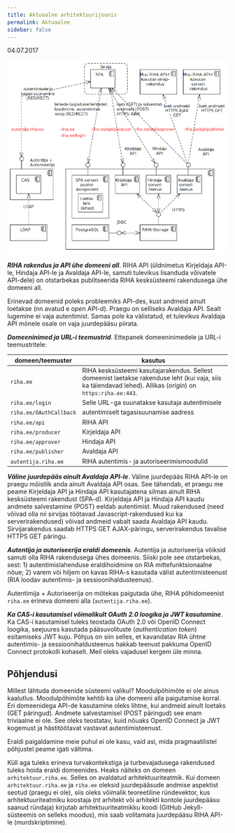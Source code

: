```yaml
---
title: Aktuaalne arhitektuurijoonis
permalink: Aktuaalne
sidebar: false
---
```


04.07.2017

<img src='img/KESKSYSTEEM-01.PNG' style='width: 700px;'>

***RIHA rakendus ja API ühe domeeni all***. RIHA API (üldnimetus Kirjeldaja API-le, Hindaja API-le ja Avaldaja API-le, samuti tulevikus lisanduda võivatele API-dele) on otstarbekas publitseerida RIHA kesksüsteemi rakendusega ühe domeeni all.

Erinevad domeenid poleks probleemiks API-des, kust andmeid ainult loetakse (nn avatud e _open_ API-d). Praegu on selliseks Avaldaja API. Sealt lugemine ei vaja autentimist. Samas pole ka välistatud, et tulevikus Avaldaja API mõnele osale on vaja juurdepääsu piirata.

***Domeeninimed ja URL-i teemustrid***. Ettepanek domeeninimedele ja URL-i teemustritele:

|  domeen/teemuster  | kasutus       |
|-----------|-------------|
| `riha.ee` | RIHA kesksüsteemi kasutajarakendus. Sellest domeenist laetakse rakenduse leht (kui vaja, siis ka täiendavad lehed). Allikas (_origin_) on `https:riha.ee:443`. |
| `riha.ee/login` | Selle URL-ga suunatakse kasutaja autentimisele |
| `riha.ee/OAuthCallback` | autentimiselt tagasisuunamise aadress |
| `riha.ee/api` | RIHA API |
| `riha.ee/producer` | Kirjeldaja API |
| `riha.ee/approver` | Hindaja API |
| `riha.ee/publisher` | Avaldaja API |
| `autentija.riha.ee` | RIHA autentimis- ja autoriseerimismoodulid |

***Väline juurdepääs ainult Avaldaja API-le***. Väline juurdepääs RIHA API-le on praegu mõistlik anda ainult Avaldaja API osas. See tähendab, et praegu me peame Kirjeldaja API ja Hindaja API kasutajatena silmas ainult RIHA kesksüsteemi rakendust (SPA-d). Kirjeldaja API ja Hindaja API kaudu andmete salvestamine (POST) eeldab autentimist. Muud rakendused (need võivad olla nii sirvijas töötavad Javascript-rakendused kui ka serverirakendused) võivad andmeid vabalt saada Avaldaja API kaudu. Sirvijarakendus saadab HTTPS GET AJAX-päringu, serverirakendus tavalise HTTPS GET päringu.


***Autentija ja autoriseerija eraldi domeenis***. Autentija ja autoriseerija võiksid samuti olla RIHA rakendusega ühes domeenis. Siiski pole see otstarbekas, sest: 1) autentimislahenduse eraldihoidmine on RIA mittefunktsionaalne nõue; 2) varem või hiljem on kavas RIHA-s kasutada välist autentimisteenust (RIA loodav autentimis- ja sessioonihaldusteenus).

Autentimija + Autoriseerija on mõtekas paigutada ühe, RIHA põhidomeenist `riha.ee` erineva domeeni alla (`autentija.riha.ee`).

***Ka CAS-i kasutamisel võimalikult OAuth 2.0 loogika ja JWT kasutamine***. Ka CAS-i kasutamisel tuleks teostada OAuth 2.0 või OpenID Connect loogika, seejuures kasutada pääsuvolituste (_authentication token_) esitamiseks JWT kuju. Põhjus on siin selles, et kavandatav RIA ühtne autentimis- ja sessioonihaldusteenus hakkab teenust pakkuma OpenID Connect protokolli kohaselt. Meil oleks vajadusel kergem üle minna.

## Põhjendusi

Millest lähtuda domeenide süsteemi valikul? Moodulpõhimõte ei ole ainus kaalutlus. Moodulpõhimõte kehtib ka ühe domeeni alla paigutamise korral. Eri domeenidega API-de kasutamine oleks lihtne, kui andmeid ainult loetaks (GET päringud). Andmete salvestamisel (POST päringud) see enam triviaalne ei ole. See oleks teostatav, kuid nõuaks OpenID Connect ja JWT kogemust ja hästitöötavat vastavat autentimisteenust.

Eraldi paigaldamine meie puhul ei ole kasu, vaid asi, mida pragmaatilistel põhjustel peame igati vältima.

Küll aga tuleks erineva turvakontekstiga ja turbevajadusega rakendused tuleks hoida eraldi domeenides. Heaks näiteks on domeen `arhitektuur.riha.ee`. Selles on avaldatud arhitektuuriteatmik. Kui domeen `arhitektuur.riha.ee` ja `riha.ee` oleksid juurdepääsude andmise aspektist seotud (praegu ei ole), siis oleks võimalik teoreetiline ründevektor, kus arhitektuuriteatmiku koostaja (nt arhitekt või arhitekti kontole juurdepääsu saanud ründaja) kirjutab arhitektuuriteatmikku koodi (GitHub Jekyll-süsteemis on selleks moodus), mis saab volitamata juurdepääsu RIHA API-le (murdskriptimine).